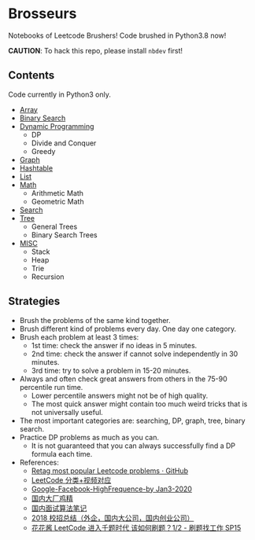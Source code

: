 # Brosseurs

Notebooks of Leetcode Brushers! Code brushed in Python3.8 now!

**CAUTION**: To hack this repo, please install `nbdev` first!

## Contents

Code currently in Python3 only.

- [Array](https://nbviewer.jupyter.org/github/novate/brosseurs/blob/master/python/array.ipynb)
- [Binary Search](https://nbviewer.jupyter.org/github/novate/brosseurs/blob/master/python/binary-search.ipynb)
- [Dynamic Programming](https://nbviewer.jupyter.org/github/novate/brosseurs/blob/master/python/dynamic-programming.ipynb)
  - DP
  - Divide and Conquer
  - Greedy
- [Graph](https://nbviewer.jupyter.org/github/novate/brosseurs/blob/master/python/graph.ipynb)
- [Hashtable](https://nbviewer.jupyter.org/github/novate/brosseurs/blob/master/python/hashtable.ipynb)
- [List](https://nbviewer.jupyter.org/github/novate/brosseurs/blob/master/python/list.ipynb)
- [Math](https://nbviewer.jupyter.org/github/novate/brosseurs/blob/master/python/math.ipynb)
  - Arithmetic Math
  - Geometric Math
- [Search](https://nbviewer.jupyter.org/github/novate/brosseurs/blob/master/python/search.ipynb)
- [Tree](https://nbviewer.jupyter.org/github/novate/brosseurs/blob/master/python/tree.ipynb)
  - General Trees
  - Binary Search Trees
- [MISC](https://nbviewer.jupyter.org/github/novate/brosseurs/blob/master/python/misc.ipynb)
  - Stack
  - Heap
  - Trie
  - Recursion

## Strategies

- Brush the problems of the same kind together.
- Brush different kind of problems every day. One day one category.
- Brush each problem at least 3 times:
  - 1st time: check the answer if no ideas in 5 minutes.
  - 2nd time: check the answer if cannot solve independently in 30 minutes.
  - 3rd time: try to solve a problem in 15-20 minutes.
- Always and often check great answers from others in the 75-90 percentile run time.
  - Lower percentile answers might not be of high quality.
  - The most quick answer might contain too much weird tricks that is not universally useful.
- The most important categories are: searching, DP, graph, tree, binary search.
- Practice DP problems as much as you can.
  - It is not guaranteed that you can always successfully find a DP formula each time.
- References:
  - [Retag most popular Leetcode problems · GitHub](https://gist.github.com/Windsooon/e663358a6be45a93af2665206c4d4ae9)
  - [LeetCode 分类+视频对应](https://docs.google.com/spreadsheets/d/1HV-iKgYJL4DpSOX1M-HcYG1cmz5CQxoduLOdEoTnIXo)
  - [Google-Facebook-HighFrequence-by Jan3-2020](https://docs.google.com/spreadsheets/d/1WUgkdKxoqkyU5DPEaXenZgDHbLzEUXs5q5IPNZKD54A/edit?usp=sharing)
  - [国内大厂鸡精](https://github.com/imhuay/Algorithm_Interview_Notes-Chinese)
  - [国内面试算法笔记](https://github.com/imhuay/Algorithm_for_Interview-Chinese)
  - [2018 校招总结（外企，国内大公司，国内创业公司）](https://www.nowcoder.com/discuss/52516)
  - [花花酱 LeetCode 进入千题时代 该如何刷题？1/2 - 刷题找工作 SP15](https://www.youtube.com/watch?v=NdWYxz3izH4)
